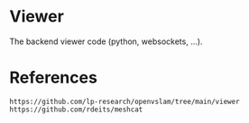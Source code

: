 # Viewer

The backend viewer code (python, websockets, ...).

# References

```
https://github.com/lp-research/openvslam/tree/main/viewer
https://github.com/rdeits/meshcat
```
